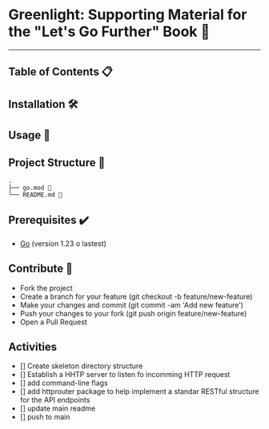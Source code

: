 # Greenlight: Supporting Material for the "Let's Go Further" Book 📖
---

## Table of Contents 📋

## Installation 🛠️

## Usage 🚀

## Project Structure 📂

```
.
├── go.mod 📄
└── README.md 📄
```

## Prerequisites ✔️

- [Go](https://golang.org/doc/install) (version 1.23 o lastest)

## Contribute 🤝

- Fork the project
- Create a branch for your feature (git checkout -b feature/new-feature)
- Make your changes and commit (git commit -am 'Add new feature')
- Push your changes to your fork (git push origin feature/new-feature)
- Open a Pull Request

## Activities

- [] Create skeleton directory structure
- [] Establish a HHTP server to listen fo incomming HTTP request
- [] add command-line flags
- [] add httprouter package to help implement a standar RESTful structure for the API endpoints
- [] update main readme
- [] push to main
